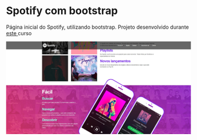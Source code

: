 # Spotify com bootstrap

Página inicial do Spotify, utilizando bootstrap. Projeto desenvolvido durante<a href="https://www.udemy.com/curso-completo-do-desenvolvedor-web"> este </a>curso

<img src="/imagens/Screenshot_15.jpg" >
